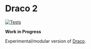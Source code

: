 # Draco 2

[![Tests](https://github.com/cmudig/draco2/workflows/test/badge.svg)](https://github.com/cmudig/draco2/actions?workflow=test)


**Work in Progress**

Experimental/modular version of [Draco](https://github.com/uwdata/draco).
